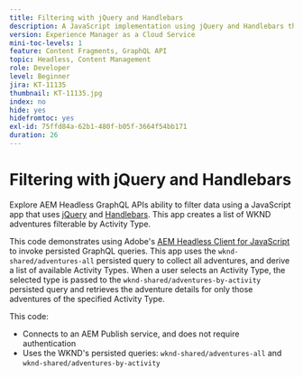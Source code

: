 ```yaml
---
title: Filtering with jQuery and Handlebars
description: A JavaScript implementation using jQuery and Handlebars that filters WKND Adventures to display. .
version: Experience Manager as a Cloud Service
mini-toc-levels: 1
feature: Content Fragments, GraphQL API
topic: Headless, Content Management
role: Developer
level: Beginner
jira: KT-11135
thumbnail: KT-11135.jpg
index: no
hide: yes
hidefromtoc: yes
exl-id: 75ffd84a-62b1-480f-b05f-3664f54bb171
duration: 26
---
```

# Filtering with jQuery and Handlebars

Explore AEM Headless GraphQL APIs ability to filter data using a JavaScript app that uses [jQuery](https://jquery.com/) and [Handlebars](https://handlebarsjs.com/). This app creates a list of WKND adventures filterable by Activity Type.

This code demonstrates using Adobe's [AEM Headless Client for JavaScript](https://github.com/adobe/aem-headless-client-js/blob/main/api-reference.md) to invoke persisted GraphQL queries. This app uses the `wknd-shared/adventures-all` persisted query to collect all adventures, and derive a list of available Activity Types. When a user selects an Activity Type, the selected type is passed to the `wknd-shared/adventures-by-activity` persisted query and retrieves the adventure details for only those adventures of the specified Activity Type.

This code:

+ Connects to an AEM Publish service, and does not require authentication
+ Uses the WKND's persisted queries: `wknd-shared/adventures-all` and `wknd-shared/adventures-by-activity`
